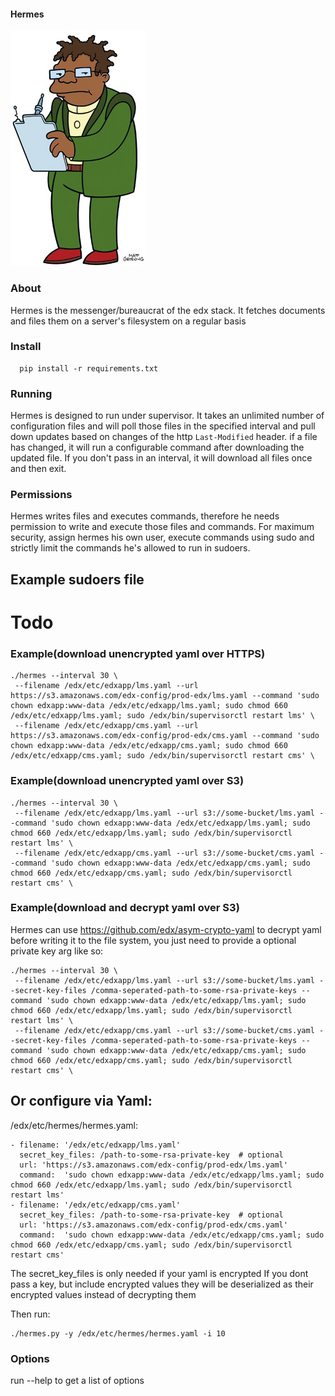 #### Hermes

![hermes](Hermes.png)

### About

Hermes is the messenger/bureaucrat of the edx stack.  It fetches documents and files them on a server's filesystem on a regular basis

### Install

```
  pip install -r requirements.txt
```

### Running

Hermes is designed to run under supervisor.  It takes an unlimited number of configuration files and will poll those files in the specified interval and pull down updates based on changes of the http `Last-Modified` header.  if a file has changed, it will run a configurable command after downloading the updated file.  If you don't pass in an interval, it will download all files once and then exit.


### Permissions

Hermes writes files and executes commands, therefore he needs permission to write and execute those files and commands.  For maximum security, assign hermes his own user, execute commands using sudo and strictly limit the commands he's allowed to run in sudoers.

## Example sudoers file

# Todo


### Example(download unencrypted yaml over HTTPS)


```
./hermes --interval 30 \
 --filename /edx/etc/edxapp/lms.yaml --url https://s3.amazonaws.com/edx-config/prod-edx/lms.yaml --command 'sudo chown edxapp:www-data /edx/etc/edxapp/lms.yaml; sudo chmod 660 /edx/etc/edxapp/lms.yaml; sudo /edx/bin/supervisorctl restart lms' \
 --filename /edx/etc/edxapp/cms.yaml --url https://s3.amazonaws.com/edx-config/prod-edx/cms.yaml --command 'sudo chown edxapp:www-data /edx/etc/edxapp/cms.yaml; sudo chmod 660 /edx/etc/edxapp/cms.yaml; sudo /edx/bin/supervisorctl restart cms' \
```

### Example(download unencrypted yaml over S3)


```
./hermes --interval 30 \
 --filename /edx/etc/edxapp/lms.yaml --url s3://some-bucket/lms.yaml --command 'sudo chown edxapp:www-data /edx/etc/edxapp/lms.yaml; sudo chmod 660 /edx/etc/edxapp/lms.yaml; sudo /edx/bin/supervisorctl restart lms' \
 --filename /edx/etc/edxapp/cms.yaml --url s3://some-bucket/cms.yaml --command 'sudo chown edxapp:www-data /edx/etc/edxapp/cms.yaml; sudo chmod 660 /edx/etc/edxapp/cms.yaml; sudo /edx/bin/supervisorctl restart cms' \
```

### Example(download and decrypt yaml over S3)

Hermes can use https://github.com/edx/asym-crypto-yaml to decrypt yaml before writing it to the file system, you just need to provide a optional private key arg like so:

```
./hermes --interval 30 \
 --filename /edx/etc/edxapp/lms.yaml --url s3://some-bucket/lms.yaml --secret-key-files /comma-seperated-path-to-some-rsa-private-keys --command 'sudo chown edxapp:www-data /edx/etc/edxapp/lms.yaml; sudo chmod 660 /edx/etc/edxapp/lms.yaml; sudo /edx/bin/supervisorctl restart lms' \
 --filename /edx/etc/edxapp/cms.yaml --url s3://some-bucket/cms.yaml --secret-key-files /comma-seperated-path-to-some-rsa-private-keys --command 'sudo chown edxapp:www-data /edx/etc/edxapp/cms.yaml; sudo chmod 660 /edx/etc/edxapp/cms.yaml; sudo /edx/bin/supervisorctl restart cms' \
```

## Or configure via Yaml:
/edx/etc/hermes/hermes.yaml:
```
- filename: '/edx/etc/edxapp/lms.yaml'
  secret_key_files: /path-to-some-rsa-private-key  # optional
  url: 'https://s3.amazonaws.com/edx-config/prod-edx/lms.yaml'
  command:  'sudo chown edxapp:www-data /edx/etc/edxapp/lms.yaml; sudo chmod 660 /edx/etc/edxapp/lms.yaml; sudo /edx/bin/supervisorctl restart lms' 
- filename: '/edx/etc/edxapp/cms.yaml'
  secret_key_files: /path-to-some-rsa-private-key  # optional
  url: 'https://s3.amazonaws.com/edx-config/prod-edx/cms.yaml'
  command:  'sudo chown edxapp:www-data /edx/etc/edxapp/cms.yaml; sudo chmod 660 /edx/etc/edxapp/cms.yaml; sudo /edx/bin/supervisorctl restart cms' 
```

The secret_key_files is only needed if your yaml is encrypted
If you dont pass a key, but include encrypted values they will be deserialized as their encrypted values instead of decrypting them

Then run:
```
./hermes.py -y /edx/etc/hermes/hermes.yaml -i 10
```


### Options

run --help to get a list of options
